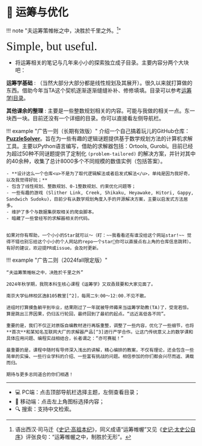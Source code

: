 # 🧮 运筹与优化

!!! note "夫运筹策帷帐之中，决胜於千里之外。[^1]"

<font size = 6 face = "SnellRoundHand" >Simple, but useful.</font>

- 将运筹相关的笔记与几年来小小的探索独立成子目录。主要内容分两个大块吧：

**运筹学基础**
:   （当然大部分大部分都是线性规划及其展开）。很久以来就打算做的东西。借助今年当TA这个契机逐渐逐渐缝缝补补、修修填填。目录可以参考[运筹学I目录](./OR/index.md)。

**其他课余的整理**
:   主要是一些整数规划相关的内容。可能与我做的相关一点。东一块西一块。目前还没有一个详细的目录。你可以直接看左侧导航栏。

!!! example "广告一则（长期有效版）"
    介绍一个自己搞着玩儿的GitHub仓库：**[PuzzleSolver](https://github.com/SmilingWayne/PuzzleSolver)**。旨在为一些有趣的逻辑谜题提供基于数学规划方法的计算机求解工具。主要以Python语言编写，借助的求解器包括：Ortools, Gurobi。目前已经为超过50种不同谜题提供了定制化 `(problem-tailored)` 的解决方案，并针对其中的40余种，收集了总计8000多个不同规模的数值实例（包括答案）。
    
    - **设计这么一个仓库<u>不是为了取代逻辑解法或者启发式解法</u>，单纯是因为我好奇，以及我觉得好玩；**
    - 包含了线性规划、整数规划、0-1整数规划、约束优化问题等；
    - 一些有趣的游戏 (Slither Link, Creek, Shikaku, Heyawake, Hitori, Gappy, Sandwich Sudoku)，目前少有从数学规划角度入手的开源解决方案，主要以启发式方法居多。
    - 维护了多个与数据集获取相关的爬虫脚本。
    - 暗藏了一些曾经写的求解器相关的代码。
    

    如果对你有帮助，一个小小的Star就可以～（盯：~~我看看还有谁没给这个网站star!~~ 觉得不错也别忘给这个小小的个人网站的repo一个star🥺你可以直接点右上角的仓库信息跳转）。有好的建议，欢迎提PR或issue。会及时更新。

!!! example "广告二则（2024fall限定版）"

    “夫运筹策帷帐之中，决胜於千里之外”

    2024年秋学期，我院本科生核心课程《运筹学》又双叒叕要和大家见面了。

    南京大学仙林校区逸B105教室[^2]，每周二9:00～12:00.不见不散。

    进组时打算摸鱼躺平到毕业，结果刚过了一年就被导师薅来当运筹学助教(TA)了，受宠若惊。算是跳出三界因果，仍归五行轮回，最终回到了最初的起点。“远近高低各不同”。

    重要的是，我们不仅正对原版自编教材进行再版重整，调整了一些内容，优化了一些细节，也将**首次**和某知名互联网大厂的求解器产品[^3]进行产学合作。让这门传统意义上的数学课和具体应用问题、编程实战相结合，长者谓之：“亦可赛艇！” 

    最重要的是，课程中随时有导师深入浅出的讲解，精心编排的教案，不仅有理论，还会包含一些简单的实操、一些行业学科的介绍、一些富有挑战的问题。相信参加的你们都会兴尽而返、满载而归。

    期待与更多志同道合的你们相遇！



-----------

- 💻 PC端：点击顶部导航栏选择主题，左侧查看目录；
- 📱 移动端：点击左上角图标选择内容；
- 🔍 搜索：支持中文检索。

[^1]: 语出西汉·司马迁《[史记·高祖本纪](https://so.gushiwen.cn/guwen/bookv_46653FD803893E4F798041F369016D2A.aspx)》，同义成语“运筹帷幄”又见《[史记·太史公自序](https://so.gushiwen.cn/guwen/bookv_46653FD803893E4FB85AC0734A09C66C.aspx)》评张良句：“运筹帷幄之中，制胜於无形”。
[^2]: 一个大教室，足以容纳100余人同时演算单纯形法。
[^3]: 指阿里巴巴达摩院求解器[MindOpt](https://opt.aliyun.com/portal)及 MindOpt Studio 决策开发平台。~~你可能以为哇这个大项目啊！领导牵头，肯定能带动相关方赚得盆满钵满，晚上躲在被子里数钱！实际上我一分钱也没拿到。单纯地用爱发电。~~